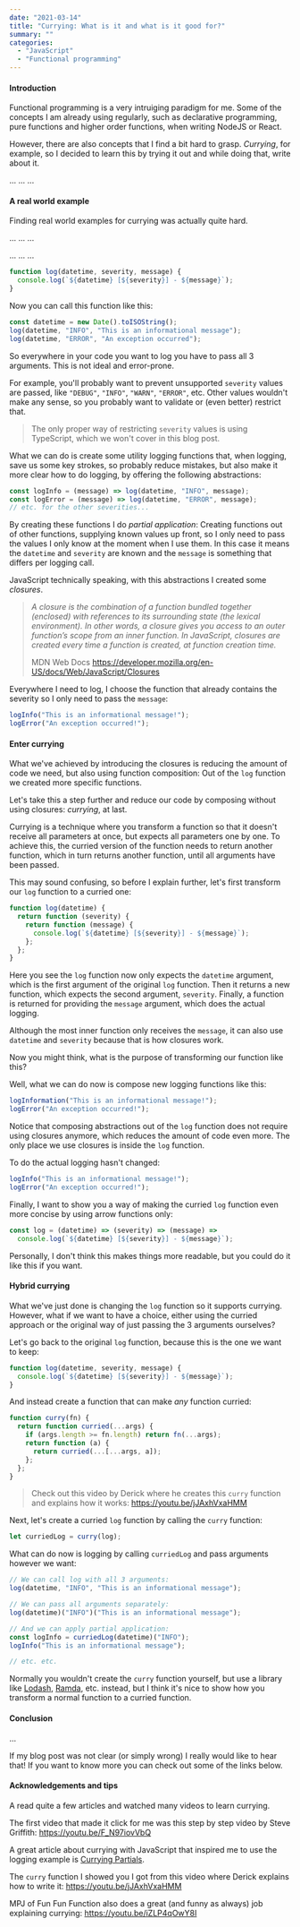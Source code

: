 ```yaml
---
date: "2021-03-14"
title: "Currying: What is it and what is it good for?"
summary: ""
categories:
  - "JavaScript"
  - "Functional programming"
---
```


#### Introduction

Functional programming is a very intruiging paradigm for me. Some of the concepts I am already using regularly, such as declarative programming, pure functions and higher order functions, when writing NodeJS or React.

However, there are also concepts that I find a bit hard to grasp. _Currying_, for example, so I decided to learn this by trying it out and while doing that, write about it.

... ... ...

#### A real world example

Finding real world examples for currying was actually quite hard.

... ... ...

... ... ...

```js
function log(datetime, severity, message) {
  console.log(`${datetime} [${severity}] - ${message}`);
}
```

Now you can call this function like this:

```js
const datetime = new Date().toISOString();
log(datetime, "INFO", "This is an informational message");
log(datetime, "ERROR", "An exception occurred");
```

So everywhere in your code you want to log you have to pass all 3 arguments. This is not ideal and error-prone.

For example, you'll probably want to prevent unsupported `severity` values are passed, like `"DEBUG"`, `"INFO"`, `"WARN"`, `"ERROR"`, etc. Other values wouldn't make any sense, so you probably want to validate or (even better) restrict that.

> The only proper way of restricting `severity` values is using TypeScript, which we won't cover in this blog post.

What we can do is create some utility logging functions that, when logging, save us some key strokes, so probably reduce mistakes, but also make it more clear how to do logging, by offering the following abstractions:

```js
const logInfo = (message) => log(datetime, "INFO", message);
const logError = (message) => log(datetime, "ERROR", message);
// etc. for the other severities...
```

By creating these functions I do _partial application_: Creating functions out of other functions, supplying known values up front, so I only need to pass the values I only know at the moment when I use them. In this case it means the `datetime` and `severity` are known and the `message` is something that differs per logging call.

JavaScript technically speaking, with this abstractions I created some _closures_.

> _A closure is the combination of a function bundled together (enclosed) with references to its surrounding state (the lexical environment). In other words, a closure gives you access to an outer function’s scope from an inner function. In JavaScript, closures are created every time a function is created, at function creation time._
>
> MDN Web Docs https://developer.mozilla.org/en-US/docs/Web/JavaScript/Closures

Everywhere I need to log, I choose the function that already contains the severity so I only need to pass the `message`:

```js
logInfo("This is an informational message!");
logError("An exception occurred!");
```

#### Enter currying

What we've achieved by introducing the closures is reducing the amount of code we need, but also using function composition: Out of the `log` function we created more specific functions.

Let's take this a step further and reduce our code by composing without using closures: _currying_, at last.

Currying is a technique where you transform a function so that it doesn't receive all parameters at once, but expects all parameters one by one. To achieve this, the curried version of the function needs to return another function, which in turn returns another function, until all arguments have been passed.

This may sound confusing, so before I explain further, let's first transform our `log` function to a curried one:

```js
function log(datetime) {
  return function (severity) {
    return function (message) {
      console.log(`${datetime} [${severity}] - ${message}`);
    };
  };
}
```

Here you see the `log` function now only expects the `datetime` argument, which is the first argument of the original `log` function. Then it returns a new function, which expects the second argument, `severity`. Finally, a function is returned for providing the `message` argument, which does the actual logging.

Although the most inner function only receives the `message`, it can also use `datetime` and `severity` because that is how closures work.

Now you might think, what is the purpose of transforming our function like this?

Well, what we can do now is compose new logging functions like this:

```js
logInformation("This is an informational message!");
logError("An exception occurred!");
```

Notice that composing abstractions out of the `log` function does not require using closures anymore, which reduces the amount of code even more. The only place we use closures is inside the `log` function.

To do the actual logging hasn't changed:

```js
logInfo("This is an informational message!");
logError("An exception occurred!");
```

Finally, I want to show you a way of making the curried `log` function even more concise by using arrow functions only:

```js
const log = (datetime) => (severity) => (message) =>
  console.log(`${datetime} [${severity}] - ${message}`);
```

Personally, I don't think this makes things more readable, but you could do it like this if you want.

#### Hybrid currying

What we've just done is changing the `log` function so it supports currying. However, what if we want to have a choice, either using the curried approach or the original way of just passing the 3 arguments ourselves?

Let's go back to the original `log` function, because this is the one we want to keep:

```js
function log(datetime, severity, message) {
  console.log(`${datetime} [${severity}] - ${message}`);
}
```

And instead create a function that can make _any_ function curried:

```js
function curry(fn) {
  return function curried(...args) {
    if (args.length >= fn.length) return fn(...args);
    return function (a) {
      return curried(...[...args, a]);
    };
  };
}
```

> Check out this video by Derick where he creates this `curry` function and explains how it works: https://youtu.be/jJAxhVxaHMM

Next, let's create a curried `log` function by calling the `curry` function:

```js
let curriedLog = curry(log);
```

What can do now is logging by calling `curriedLog` and pass arguments however we want:

```js
// We can call log with all 3 arguments:
log(datetime, "INFO", "This is an informational message");

// We can pass all arguments separately:
log(datetime)("INFO")("This is an informational message");

// And we can apply partial application:
const logInfo = curriedLog(datetime)("INFO");
logInfo("This is an informational message");

// etc. etc.
```

Normally you wouldn't create the `curry` function yourself, but use a library like [Lodash], [Ramda], etc. instead, but I think it's nice to show how you transform a normal function to a curried function.

#### Conclusion

...

If my blog post was not clear (or simply wrong) I really would like to hear that! If you want to know more you can check out some of the links below.

#### Acknowledgements and tips

A read quite a few articles and watched many videos to learn currying.

The first video that made it click for me was this step by step video by Steve Griffith: https://youtu.be/F_N97iovVbQ

A great article about currying with JavaScript that inspired me to use the logging example is [Currying Partials].

The `curry` function I showed you I got from this video where Derick explains how to write it: https://youtu.be/jJAxhVxaHMM

MPJ of Fun Fun Function also does a great (and funny as always) job explaining currying: https://youtu.be/iZLP4qOwY8I

[currying partials]: https://javascript.info/currying-partials
[lodash]: https://lodash.com
[ramda]: https://ramdajs.com
